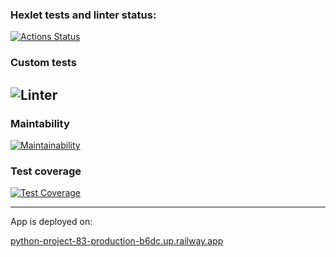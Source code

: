 ### Hexlet tests and linter status:
[![Actions Status](https://github.com/rumbks/python-project-83/workflows/hexlet-check/badge.svg)](https://github.com/rumbks/python-project-83/actions)
### Custom tests
![Linter](https://github.com/rumbks/python-project-83/actions/workflows/ci.yml/badge.svg)
---

### Maintability
[![Maintainability](https://api.codeclimate.com/v1/badges/7fef20368ed32ade11e6/maintainability)](https://codeclimate.com/github/rumbks/python-project-lvl4/maintainability)
### Test coverage
[![Test Coverage](https://api.codeclimate.com/v1/badges/7fef20368ed32ade11e6/test_coverage)](https://codeclimate.com/github/rumbks/python-project-lvl4/test_coverage)

---
App is deployed on:

[python-project-83-production-b6dc.up.railway.app](https://www.python-project-83-production-b6dc.up.railway.app)